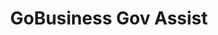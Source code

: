 ---
layout: homepage
title: GoBusiness Gov Assist
description: For Singapore Businesses
image: /images/
permalink: /
notification: <strong>COVID-19 Government Assistance for Businesses:</strong> Click <a href="/supportschemes/general">here</a> to view the list of government assistance to help businesses tide through COVID-19 
sections:
    - hero:
        title: Government Assistance for Businesses
        subtitle: The e-Adviser helps businesses in finding relevant assistance schemes based on their needs.
        background: /images/govassist-hero-banner.jpg/
        button: Get started with e-Adviser
        url: https://gaeadviser.gobusiness.gov.sg/
        key_highlights:
        - title: E-adviser
          url: https://gaeadviser.gobusiness.gov.sg/
          description: Find relevant Government assistance schemes for your business needs
        - title: Gebiz Alerts
          url: /gebiz-alerts/
          description: Get notifications on the latest Government procurement opportunities
    - infobar:
        title: List of Government Assistance
        subtitle: 
        description: The Singapore Government offers a a range of assistance schemes to help businesses grow and succeed.<br/>Look for a tax incentive, loan, grant, or programme here.
        button: View by Assistance Type
        url: /gov-assist/#search-by-assistance-type
---